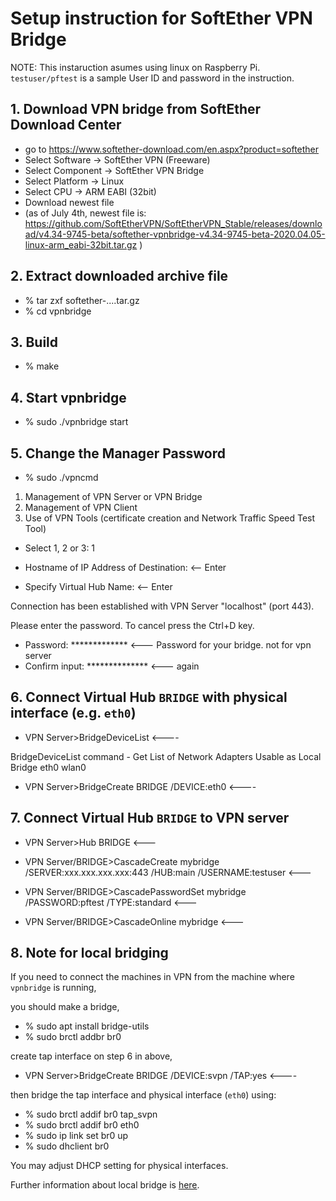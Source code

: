 # Setup instruction for SoftEther VPN Bridge

NOTE: This instaruction asumes using linux on Raspberry Pi.
`testuser/pftest` is a sample User ID and password in the instruction.

## 1. Download VPN bridge from SoftEther Download Center
- go to https://www.softether-download.com/en.aspx?product=softether
- Select Software -> SoftEther VPN (Freeware)
- Select Component -> SoftEther VPN Bridge
- Select Platform -> Linux
- Select CPU -> ARM EABI (32bit)
- Download newest file
- (as of July 4th, newest file is: https://github.com/SoftEtherVPN/SoftEtherVPN_Stable/releases/download/v4.34-9745-beta/softether-vpnbridge-v4.34-9745-beta-2020.04.05-linux-arm_eabi-32bit.tar.gz )

## 2. Extract downloaded archive file
- % tar zxf softether-....tar.gz
- % cd vpnbridge

## 3. Build
- % make

## 4. Start vpnbridge
- % sudo ./vpnbridge start

## 5. Change the Manager Password
- % sudo ./vpncmd

1. Management of VPN Server or VPN Bridge
2. Management of VPN Client
3. Use of VPN Tools (certificate creation and Network Traffic Speed Test Tool)
- Select 1, 2 or 3: 1

- Hostname of IP Address of Destination:   <-- Enter
- Specify Virtual Hub Name:    <-- Enter

Connection has been established with VPN Server "localhost" (port 443).

Please enter the password. To cancel press the Ctrl+D key.
- Password: *************          <--- Password for your bridge. not for vpn server
- Confirm input: **************    <--- again

## 6. Connect Virtual Hub `BRIDGE` with physical interface (e.g. `eth0`)
- VPN Server>BridgeDeviceList      <----

BridgeDeviceList command - Get List of Network Adapters Usable as Local Bridge
eth0
wlan0

- VPN Server>BridgeCreate BRIDGE /DEVICE:eth0      <----

## 7. Connect Virtual Hub `BRIDGE` to VPN server
- VPN Server>Hub BRIDGE            <---

- VPN Server/BRIDGE>CascadeCreate mybridge /SERVER:xxx.xxx.xxx.xxx:443 /HUB:main /USERNAME:testuser  <---

- VPN Server/BRIDGE>CascadePasswordSet mybridge /PASSWORD:pftest /TYPE:standard    <---

- VPN Server/BRIDGE>CascadeOnline mybridge   <---

## 8. Note for local bridging
If you need to connect the machines in VPN from the machine where `vpnbridge` is running,

you should make a bridge,
- % sudo apt install bridge-utils
- % sudo brctl addbr br0

create tap interface on step 6 in above,

- VPN Server>BridgeCreate BRIDGE /DEVICE:svpn /TAP:yes      <----

then bridge the tap interface and physical interface (`eth0`) using:

- % sudo brctl addif br0 tap_svpn
- % sudo brctl addif br0 eth0
- % sudo ip link set br0 up
- % sudo dhclient br0

You may adjust DHCP setting for physical interfaces.

Further information about local bridge is [here](https://www.softether.org/4-docs/1-manual/3._SoftEther_VPN_Server_Manual/3.6_Local_Bridges#3.6.11_Points_to_Note_when_Local_Bridging_in_Linux.2C_FreeBSD.2C_Solaris_or_Mac_OS_X).

 
